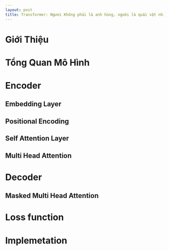 ```yaml
---
layout: post
title: Transformer: Ngươi Không phải là anh hùng, người là quái vật nhiều đầu.
---
```

# Giới Thiệu
# Tổng Quan Mô Hình
# Encoder
## Embedding Layer
## Positional Encoding
## Self Attention Layer
## Multi Head Attention
# Decoder
## Masked Multi Head Attention
# Loss function
# Implemetation
